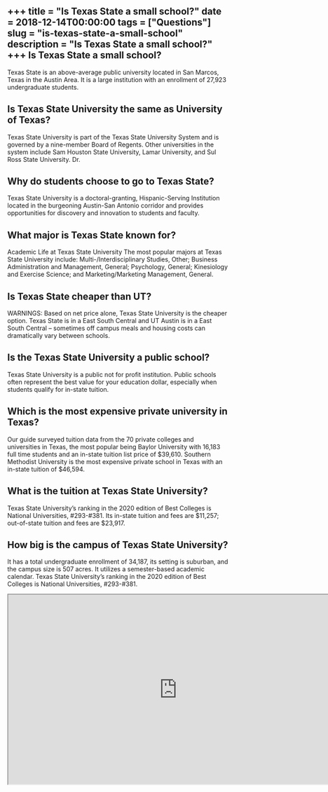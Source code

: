 +++
title = "Is Texas State a small school?"
date = 2018-12-14T00:00:00
tags = ["Questions"]
slug = "is-texas-state-a-small-school"
description = "Is Texas State a small school?"
+++
Is Texas State a small school?
------------------------------

Texas State is an above-average public university located in San Marcos, Texas in the Austin Area. It is a large institution with an enrollment of 27,923 undergraduate students.

Is Texas State University the same as University of Texas?
----------------------------------------------------------

Texas State University is part of the Texas State University System and is governed by a nine-member Board of Regents. Other universities in the system include Sam Houston State University, Lamar University, and Sul Ross State University. Dr.

Why do students choose to go to Texas State?
--------------------------------------------

Texas State University is a doctoral-granting, Hispanic-Serving Institution located in the burgeoning Austin-San Antonio corridor and provides opportunities for discovery and innovation to students and faculty.

What major is Texas State known for?
------------------------------------

Academic Life at Texas State University The most popular majors at Texas State University include: Multi-/Interdisciplinary Studies, Other; Business Administration and Management, General; Psychology, General; Kinesiology and Exercise Science; and Marketing/Marketing Management, General.

Is Texas State cheaper than UT?
-------------------------------

WARNINGS: Based on net price alone, Texas State University is the cheaper option. Texas State is in a East South Central and UT Austin is in a East South Central – sometimes off campus meals and housing costs can dramatically vary between schools.

Is the Texas State University a public school?
----------------------------------------------

Texas State University is a public not for profit institution. Public schools often represent the best value for your education dollar, especially when students qualify for in-state tuition.

Which is the most expensive private university in Texas?
--------------------------------------------------------

Our guide surveyed tuition data from the 70 private colleges and universities in Texas, the most popular being Baylor University with 16,183 full time students and an in-state tuition list price of $39,610. Southern Methodist University is the most expensive private school in Texas with an in-state tuition of $46,594.

What is the tuition at Texas State University?
----------------------------------------------

Texas State University’s ranking in the 2020 edition of Best Colleges is National Universities, #293-#381. Its in-state tuition and fees are $11,257; out-of-state tuition and fees are $23,917.

How big is the campus of Texas State University?
------------------------------------------------

It has a total undergraduate enrollment of 34,187, its setting is suburban, and the campus size is 507 acres. It utilizes a semester-based academic calendar. Texas State University’s ranking in the 2020 edition of Best Colleges is National Universities, #293-#381.

<iframe allow="accelerometer; autoplay; clipboard-write; encrypted-media; gyroscope; picture-in-picture" allowfullscreen="" class="__youtube_prefs__  epyt-is-override  no-lazyload" data-no-lazy="1" data-origheight="433" data-origwidth="770" data-skipgform_ajax_framebjll="" height="433" id="_ytid_19523" loading="lazy" src="https://www.youtube.com/embed/lsqvSCkdhDs?enablejsapi=1&autoplay=0&cc_load_policy=0&cc_lang_pref=&iv_load_policy=1&loop=0&modestbranding=0&rel=1&fs=1&playsinline=0&autohide=2&theme=dark&color=red&controls=1&" title="YouTube player" width="770"></iframe>